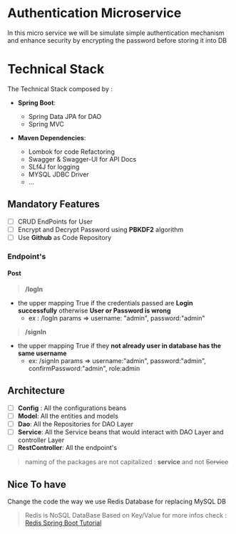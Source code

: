 # Authentication Microservice

In this micro service we will be simulate simple authentication mechanism and enhance security by encrypting the password before storing it into DB

# Technical Stack

The Technical Stack composed by :
- **Spring Boot**:
    - Spring Data JPA for DAO
    - Spring MVC

- **Maven Dependencies**:
    - Lombok for code Refactoring
    - Swagger & Swagger-UI for API Docs
    - SLf4J for logging
    - MYSQL JDBC Driver
    - ...

## Mandatory Features

- [ ] CRUD EndPoints for User
- [ ] Encrypt and Decrypt Password using **PBKDF2** algorithm
- [ ] Use **Github** as Code Repository
### Endpoint's
#### Post

> **/logIn**
- the upper mapping True if the credentials passed are **Login successfully** otherwise **User or Password is wrong**
    -	ex : /logIn params  => username: "admin", password:"admin"
> **/signIn**
- the upper mapping True if they **not already user in database has the same username**
    - ex: /signIn params => username:"admin", password:"admin", confirmPassword:"admin", role:admin
## Architecture
- [ ] **Config** : All the configurations beans
- [ ] **Model**: All the entities and models
- [ ] **Dao**: All the Repositories for DAO Layer
- [ ] **Service**: All the Service beans that would interact with DAO Layer and controller Layer
- [ ] **RestController**: All the endpoint's

> naming of the packages are not capitalized : **service** and not ~~Service~~

## Nice To have

Change the code the way we use Redis Database for replacing MySQL DB
> Redis is NoSQL DataBase Based on Key/Value for more infos check : [Redis Spring Boot Tutorial](https://www.baeldung.com/spring-data-redis-tutorial)

